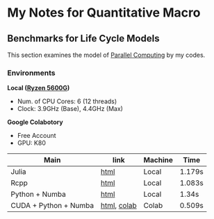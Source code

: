 # My Notes for Quantitative Macro

## Benchmarks for Life Cycle Models
This section examines the model of
[Parallel Computing](https://github.com/davidzarruk/Parallel_Computing/)
by my codes.

### Environments
**Local ([Ryzen 5600G](https://www.amd.com/en/products/apu/amd-ryzen-5-5600g))**
- Num. of CPU Cores: 6 (12 threads) 
- Clock: 3.9GHz (Base), 4.4GHz (Max)

**Google Colabotory**
- Free Account
- GPU: K80


| Main                  | link           | Machine | Time   | 
| --------------------- | -------------- | ------- | ------ | 
| Julia                 | [html](https://nicetak.github.io/notes-quant-macro/life_cycle.jl.html)         | Local   | 1.179s | 
| Rcpp                  | [html](https://nicetak.github.io/notes-quant-macro/life_cycle_rcpp.html)         | Local   | 1.083s | 
| Python + Numba        | [html](https://nicetak.github.io/notes-quant-macro/life_cycle_numba.html)         | Local   | 1.34s  | 
| CUDA + Python + Numba | [html](https://nicetak.github.io/notes-quant-macro/life_cycle_cuda.html), [colab](https://colab.research.google.com/drive/1eszle42IDv5Jec4YCDZQCHrZeZBLJVTC?usp=sharing) | Colab   | 0.509s | 

